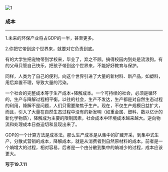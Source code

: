 ![1](https://hello-beijing.oss-cn-beijing.aliyuncs.com/myGithub/MrZ/2019z2/45.jpg)

### 成本
---

1.未来的环保产业将占GDP的一半，甚至更多。

2.你把它带到这个世界来，就要对它负责到底。

有的大学生把宠物带到学校来，毕业了，弃之不顾。搞得校园内到处是流浪狗。有的父母只管自己快乐，把孩子带到这个世界来，不能好好教育与保护。

同样，人类为了自己的便利，向这个世界引进了大量的新材料、新产品，如塑料，用后弃置不理，导致大量的污染。

一个社会的完整成本等于生产成本+降解成本。一个可持续的社会，必须是循环的，生产与降解过程相平衡。以往的社会，生产不发达，生产都是对自然生态过程的利用，降解不是问题，人们只需要聚焦于生产。现在，不仅生产规模日益扩大，而且，引入了大量在自然生态过程中没有的新发明（如重金属、塑料、数以亿计的新化学物质），降解成为主要的限制因素，社会成本中环境成本越来越大。逆向物流和处理成本日益迫切和显现出来了。

GDP的一个计算方法是成本法。那么生产成本是从集中的矿藏开采，到集中式生产，分散式营销的成本，降解成本，就是从消费者到自然原材料的成本。前者是一个熵增大的过程，相对容易，后者是一个由分散到集中的熵减少的过程，成本应该更大。

**写于19.7.11**